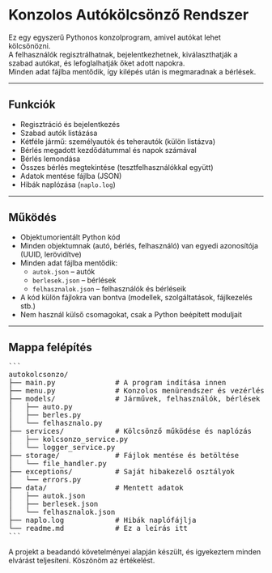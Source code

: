 # Konzolos Autókölcsönző Rendszer

Ez egy egyszerű Pythonos konzolprogram, amivel autókat lehet kölcsönözni.  
A felhasználók regisztrálhatnak, bejelentkezhetnek, kiválaszthatják a szabad autókat, és lefoglalhatják őket adott napokra.  
Minden adat fájlba mentődik, így kilépés után is megmaradnak a bérlések.

---

## Funkciók

- Regisztráció és bejelentkezés  
- Szabad autók listázása  
- Kétféle jármű: személyautók és teherautók (külön listázva)  
- Bérlés megadott kezdődátummal és napok számával  
- Bérlés lemondása  
- Összes bérlés megtekintése (tesztfelhasználókkal együtt)  
- Adatok mentése fájlba (JSON)  
- Hibák naplózása (`naplo.log`)

---

## Működés

- Objektumorientált Python kód  
- Minden objektumnak (autó, bérlés, felhasználó) van egyedi azonosítója (UUID, lerövidítve)  
- Minden adat fájlba mentődik:
  - `autok.json` – autók  
  - `berlesek.json` – bérlések  
  - `felhasznalok.json` – felhasználók és bérléseik  
- A kód külön fájlokra van bontva (modellek, szolgáltatások, fájlkezelés stb.)  
- Nem használ külső csomagokat, csak a Python beépített moduljait

---

## Mappa felépítés

<pre>
```
autokolcsonzo/
├── main.py              # A program indítása innen
├── menu.py              # Konzolos menürendszer és vezérlés
├── models/              # Járművek, felhasználók, bérlések
│   ├── auto.py
│   ├── berles.py
│   └── felhasznalo.py
├── services/            # Kölcsönző működése és naplózás
│   ├── kolcsonzo_service.py
│   └── logger_service.py
├── storage/             # Fájlok mentése és betöltése
│   └── file_handler.py
├── exceptions/          # Saját hibakezelő osztályok
│   └── errors.py
├── data/                # Mentett adatok
│   ├── autok.json
│   ├── berlesek.json
│   └── felhasznalok.json
├── naplo.log            # Hibák naplófájlja
└── readme.md            # Ez a leírás itt
```
</pre>

A projekt a beadandó követelményei alapján készült, és igyekeztem minden elvárást teljesíteni.
Köszönöm az értékelést.
